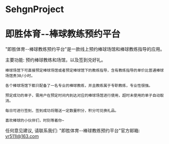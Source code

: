 # SehgnProject
# 即胜体育--棒球教练预约平台

  "即胜体育--棒球教练预约平台"是一款线上预约棒球场馆和棒球教练指导的应用。

  主要功能: 预约棒球教练和场馆，以及签到兑好礼。   
  
    棒球场馆下可直接预定棒球场馆或者预定棒球馆下的教练指导，含有教练指导的单价比普通棒球场馆贵30/小时。
    
    各个棒球场馆下都只配备了一名专业的棒球教练，并且教练属于专职教练，专业性很强。
    
    预定成功的单子，需用户在预定时间内到达对应的棒球场馆进行使用，超时未使用的单子自动取消。
    
    每日可进行签到，签到成功将赠送一定数量积分，积分可兑换礼品。
    
    喜欢棒球的小伙伴们，时刻等着你~

   任何意见建议, 请联系我们: 
   "即胜体育--棒球教练预约平台"官方邮箱: vr511l@163.com
